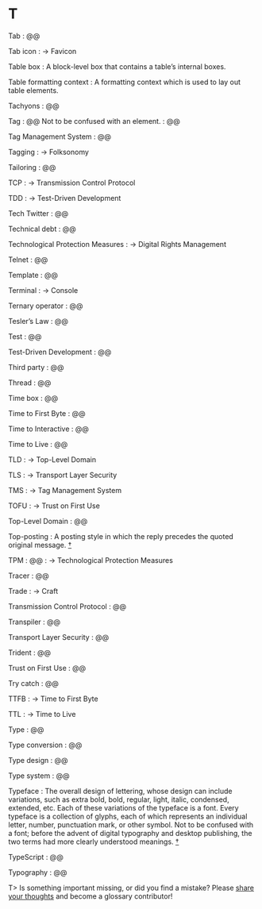 # T

Tab
: @@

Tab icon
: → Favicon

Table box
: A block-level box that contains a table’s internal boxes.

Table formatting context
: A formatting context which is used to lay out table elements.

Tachyons
: @@

Tag
: @@ Not to be confused with an element.
: @@

Tag Management System
: @@

Tagging
: → Folksonomy

Tailoring
: @@

TCP
: → Transmission Control Protocol

TDD
: → Test-Driven Development

Tech Twitter
: @@

Technical debt
: @@

Technological Protection Measures
: → Digital Rights Management

Telnet
: @@

Template
: @@

Terminal
: → Console

Ternary operator
: @@

Tesler’s Law
: @@

Test
: @@

Test-Driven Development
: @@

Third party
: @@

Thread
: @@

Time box
: @@

Time to First Byte
: @@

Time to Interactive
: @@

Time to Live
: @@

TLD
: → Top-Level Domain

TLS
: → Transport Layer Security

TMS
: → Tag Management System

TOFU
: → Trust on First Use

Top-Level Domain
: @@

Top-posting
: A posting style in which the reply precedes the quoted original message.&nbsp;[†](#w-posting-style)

TPM
: @@
: → Technological Protection Measures

Tracer
: @@

Trade
: → Craft

Transmission Control Protocol
: @@

Transpiler
: @@

Transport Layer Security
: @@

Trident
: @@

Trust on First Use
: @@

Try catch
: @@

TTFB
: → Time to First Byte

TTL
: → Time to Live

Type
: @@

Type conversion
: @@

Type design
: @@

Type system
: @@

Typeface
: The overall design of lettering, whose design can include variations, such as extra bold, bold, regular, light, italic, condensed, extended, etc. Each of these variations of the typeface is a font. Every typeface is a collection of glyphs, each of which represents an individual letter, number, punctuation mark, or other symbol. Not to be confused with a font; before the advent of digital typography and desktop publishing, the two terms had more clearly understood meanings.&nbsp;[†](#w-typeface)

TypeScript
: @@

Typography
: @@

T> Is something important missing, or did you find a mistake? Please [share your thoughts](https://github.com/j9t/web-development-glossary/blob/master/manuscript/t.md) and become a glossary&nbsp;contributor!